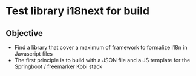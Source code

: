 # Test library i18next for build 
## Objective 
- Find a library that cover a maximum of framework to formalize i18n in Javascript files
- The first principle is to build with a JSON file and a JS template for the Springboot / freemarker Kobi stack 
